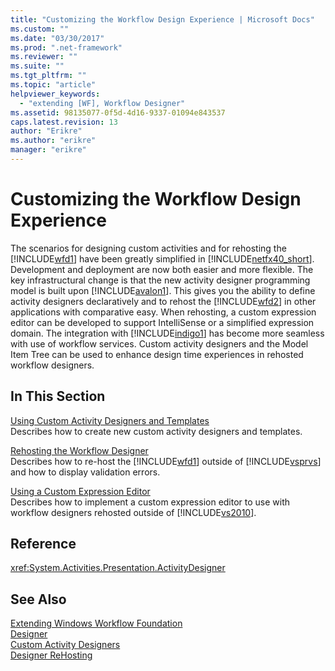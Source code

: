 ```yaml
---
title: "Customizing the Workflow Design Experience | Microsoft Docs"
ms.custom: ""
ms.date: "03/30/2017"
ms.prod: ".net-framework"
ms.reviewer: ""
ms.suite: ""
ms.tgt_pltfrm: ""
ms.topic: "article"
helpviewer_keywords: 
  - "extending [WF], Workflow Designer"
ms.assetid: 98135077-0f5d-4d16-9337-01094e843537
caps.latest.revision: 13
author: "Erikre"
ms.author: "erikre"
manager: "erikre"
---
```

# Customizing the Workflow Design Experience
The scenarios for designing custom activities and for rehosting the [!INCLUDE[wfd1](../../../includes/wfd1-md.md)] have been greatly simplified in [!INCLUDE[netfx40_short](../../../includes/netfx40-short-md.md)]. Development and deployment are now both easier and more flexible. The key infrastructural change is that the new activity designer programming model is built upon [!INCLUDE[avalon1](../../../includes/avalon1-md.md)]. This gives you the ability to define activity designers declaratively and to rehost the [!INCLUDE[wfd2](../../../includes/wfd2-md.md)] in other applications with comparative easy. When rehosting, a custom expression editor can be developed to support IntelliSense or a simplified expression domain. The integration with [!INCLUDE[indigo1](../../../includes/indigo1-md.md)] has become more seamless with use of workflow services. Custom activity designers and the Model Item Tree can be used to enhance design time experiences in rehosted workflow designers.  
  
## In This Section  
 [Using Custom Activity Designers and Templates](../../../docs/framework/windows-workflow-foundation/using-custom-activity-designers-and-templates.md)  
 Describes how to create new custom activity designers and templates.  
  
 [Rehosting the Workflow Designer](../../../docs/framework/windows-workflow-foundation/rehosting-the-workflow-designer.md)  
 Describes how to re-host the [!INCLUDE[wfd1](../../../includes/wfd1-md.md)] outside of [!INCLUDE[vsprvs](../../../includes/vsprvs-md.md)] and how to display validation errors.  
  
 [Using a Custom Expression Editor](../../../docs/framework/windows-workflow-foundation/using-a-custom-expression-editor.md)  
 Describes how to implement a custom expression editor to use with workflow designers rehosted outside of [!INCLUDE[vs2010](../../../includes/vs2010-md.md)].  
  
## Reference  
 <xref:System.Activities.Presentation.ActivityDesigner>  
  
## See Also  
 [Extending Windows Workflow Foundation](../../../docs/framework/windows-workflow-foundation/extend.md)   
 [Designer](../../../docs/framework/windows-workflow-foundation/samples/designer.md)   
 [Custom Activity Designers](../../../docs/framework/windows-workflow-foundation/samples/custom-activity-designers.md)   
 [Designer ReHosting](../../../docs/framework/windows-workflow-foundation/samples/designer-rehosting.md)
